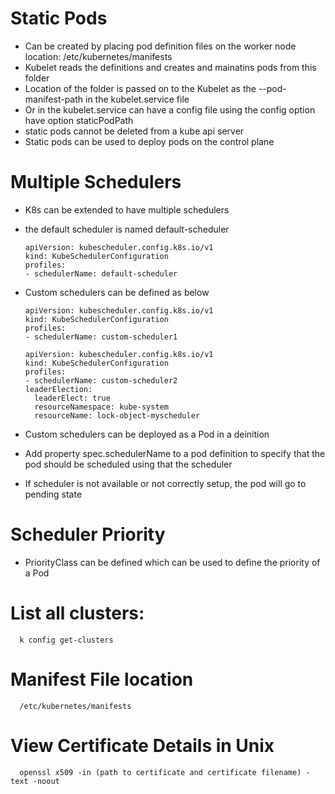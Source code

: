 # Static Pods
- Can be created by placing pod definition files on the worker node location: /etc/kubernetes/manifests
- Kubelet reads the definitions and creates and mainatins pods from this folder
- Location of the folder is passed on to the Kubelet as the --pod-manifest-path in the kubelet.service file
- Or in the kubelet.service can have a config file using the config option have option staticPodPath
- static pods cannot be deleted from a kube api server
- Static pods can be used to deploy pods on the control plane

# Multiple Schedulers
- K8s can be extended to have multiple schedulers
- the default scheduler is named default-scheduler

      apiVersion: kubescheduler.config.k8s.io/v1
      kind: KubeSchedulerConfiguration
      profiles:
      - schedulerName: default-scheduler

- Custom schedulers can be defined as below

      apiVersion: kubescheduler.config.k8s.io/v1
      kind: KubeSchedulerConfiguration
      profiles:
      - schedulerName: custom-scheduler1

      apiVersion: kubescheduler.config.k8s.io/v1
      kind: KubeSchedulerConfiguration
      profiles:
      - schedulerName: custom-scheduler2
      leaderElection:
        leaderElect: true
        resourceNamespace: kube-system
        resourceName: lock-object-myscheduler

- Custom schedulers can be deployed as a Pod in a deinition
- Add property spec.schedulerName to a pod definition to specify that the pod should be scheduled using that the scheduler
- If scheduler is not available or not correctly setup, the pod will go to pending state

# Scheduler Priority
- PriorityClass can be defined which can be used to define the priority of a Pod

# List all clusters: 
      
      k config get-clusters

# Manifest File location

      /etc/kubernetes/manifests

# View Certificate Details in Unix

      openssl x509 -in (path to certificate and certificate filename) -text -noout
